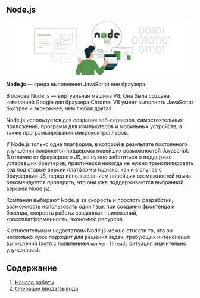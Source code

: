 ## Node.js
![Node.js logo](materials/images/node-logo.jpg)

**Node.js** — среда выполнения JavaScript вне браузера.

В основе Node.js — виртуальная машина V8. Она была создана компанией Google для браузера Chrome. V8 умеет выполнять JavaScript быстрее и экономнее, чем любая другая.

Node.js используется для создания веб-серверов, самостоятельных приложений, программ для компьютеров и мобильных устройств, а также программирования микроконтроллеров.

У Node.js только одна платформа, в которой в результате постоянного улучшения появляется поддержка новейших возможностей Javascript. В отличие от браузерного JS, не нужно заботиться о поддержке устаревших браузеров, практически никогда не нужно транспилировать код под старые версии платформы (однако, как и в случае с браузерным JS, перед использованием новейших возможностей языка рекомендуется проверить, что они уже поддерживаются выбранной версией Node.js).

Компании выбирают Node.js за скорость и простоту разработки, возможность использовать один язык при создании фронтенда и бэкенда, скорость работы созданных приложений, кроссплатформенность, экономию ресурсов.

К относительным недостаткам Node.js можно отнести то, что он несколько хуже подходит для решения задач, требующих интенсивных вычислений (хотя с появлением `worker threads` ситуация значительно улучшилась).

## Содержание
1. [Начало работы](materials/node-introduction.md)
2. [Операции ввода/вывода](materials/node-io.md)